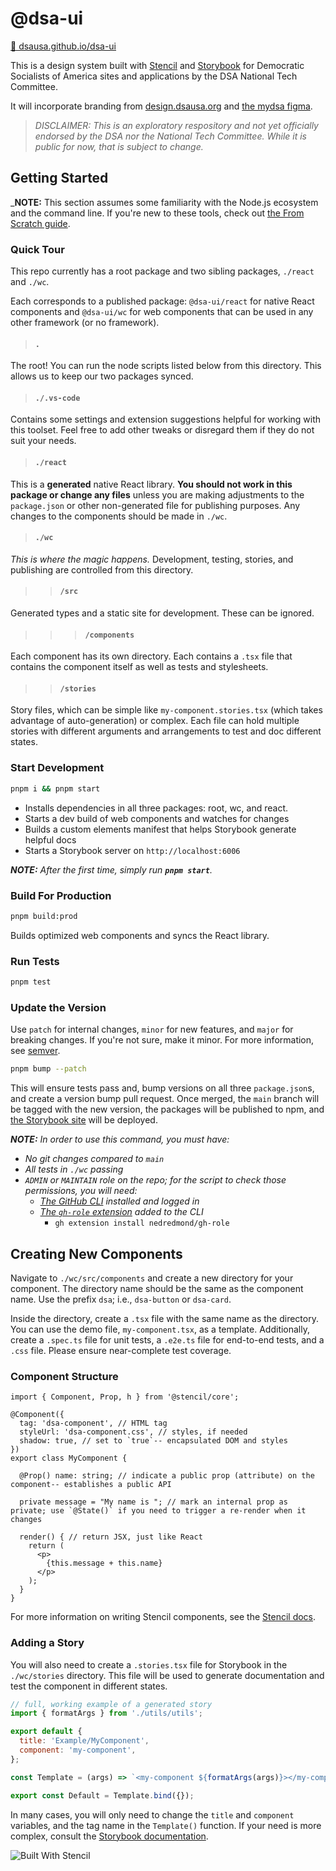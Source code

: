 # @dsa-ui

[📖 dsausa.github.io/dsa-ui](https://dsausa.github.io/dsa-ui/)

This is a design system built with [Stencil](https://stenciljs.com/) and [Storybook](https://storybook.js.org/) for Democratic Socialists of America sites and applications by the DSA National Tech Committee.

It will incorporate branding from [design.dsausa.org](http://design.dsausa.org) and [the mydsa figma](https://www.figma.com/file/1Hty7YjMHXRHPwbESKUBf1/mydsa-public-01).

> _DISCLAIMER: This is an exploratory respository and not yet officially endorsed by the DSA nor the National Tech Committee. While it is public for now, that is subject to change._

## Getting Started

___NOTE:__ This section assumes some familiarity with the Node.js ecosystem and the command line. If you're new to these tools, check out [the From Scratch guide](./docs/long-start.md).

### Quick Tour

This repo currently has a root package and two sibling packages, `./react` and `./wc`.

Each corresponds to a published package: `@dsa-ui/react` for native React components and `@dsa-ui/wc` for web components that can be used in any other framework (or no framework).

>#### `.`

The root! You can run the node scripts listed below from this directory. This allows us to keep our two packages synced.

>#### `./.vs-code`

Contains some settings and extension suggestions helpful for working with this toolset. Feel free to add other tweaks or disregard them if they do not suit your needs.

>#### `./react`

This is a __generated__ native React library. __You should not work in this package or change any files__ unless you are making adjustments to the `package.json` or other non-generated file for publishing purposes.
Any changes to the components should be made in `./wc`.

>#### `./wc`

_This is where the magic happens._ Development, testing, stories, and publishing are controlled from this directory.

>>#### `/src`

Generated types and a static site for development. These can be ignored.

>>>#### `/components`

Each component has its own directory. Each contains a `.tsx` file that contains the component itself as well as tests and stylesheets.

>>#### `/stories`

Story files, which can be simple like `my-component.stories.tsx` (which takes advantage of auto-generation) or complex. Each file can hold multiple stories with different arguments and arrangements to test and doc different states.

### Start Development

```bash
pnpm i && pnpm start
```

- Installs dependencies in all three packages: root, wc, and react.
- Starts a dev build of web components and watches for changes
- Builds a custom elements manifest that helps Storybook generate helpful docs
- Starts a Storybook server on `http://localhost:6006`

___NOTE:__ After the first time, simply run __`pnpm start`__._

### Build For Production

```bash
pnpm build:prod
```

Builds optimized web components and syncs the React library.

### Run Tests

```bash
pnpm test
```

### Update the Version

Use `patch` for internal changes, `minor` for new features, and `major` for breaking changes. If you're not sure, make it minor. For more information, see [semver](https://semver.org/).

```bash
pnpm bump --patch
```

This will ensure tests pass and, bump versions on all three `package.json`s, and create a version bump pull request. Once merged, the `main` branch will be tagged with the new version, the packages will be published to npm, and [the Storybook site](https://dsausa.github.io/dsa-ui/) will be deployed.

___NOTE:__ In order to use this command, you must have:_

- _No git changes compared to `main`_
- _All tests in `./wc` passing_
- _`ADMIN` or `MAINTAIN` role on the repo; for the script to check those permissions, you will need:_
  - _[The GitHub CLI](https://cli.github.com/manual/) installed and logged in_
  - _[The `gh-role` extension](https://github.com/nedredmond/gh-role) added to the CLI_
    - `gh extension install nedredmond/gh-role`

## Creating New Components

Navigate to `./wc/src/components` and create a new directory for your component. The directory name should be the same as the component name. Use the prefix `dsa`; i.e., `dsa-button` or `dsa-card`.

Inside the directory, create a `.tsx` file with the same name as the directory. You can use the demo file, `my-component.tsx`, as a template. Additionally, create a `.spec.ts` file for unit tests, a `.e2e.ts` file for end-to-end tests, and a `.css` file. Please ensure near-complete test coverage.

### Component Structure

```tsx  
import { Component, Prop, h } from '@stencil/core';

@Component({
  tag: 'dsa-component', // HTML tag
  styleUrl: 'dsa-component.css', // styles, if needed
  shadow: true, // set to `true`-- encapsulated DOM and styles
})
export class MyComponent {

  @Prop() name: string; // indicate a public prop (attribute) on the component-- establishes a public API

  private message = "My name is "; // mark an internal prop as private; use `@State()` if you need to trigger a re-render when it changes

  render() { // return JSX, just like React
    return (
      <p>
        {this.message + this.name}
      </p>
    );
  }
}
```

For more information on writing Stencil components, see the [Stencil docs](https://stenciljs.com/docs/my-first-component).

### Adding a Story

You will also need to create a `.stories.tsx` file for Storybook in the `./wc/stories` directory. This file will be used to generate documentation and test the component in different states.

```js
// full, working example of a generated story
import { formatArgs } from './utils/utils';

export default {
  title: 'Example/MyComponent',
  component: 'my-component',
};

const Template = (args) => `<my-component ${formatArgs(args)}></my-component>`;

export const Default = Template.bind({});
```

In many cases, you will only need to change the `title` and `component` variables, and the tag name in the `Template()` function. If your need is more complex, consult the [Storybook documentation](https://storybook.js.org/docs/web-components/writing-stories/introduction).

![Built With Stencil](https://img.shields.io/badge/-Built%20With%20Stencil-16161d.svg?logo=data%3Aimage%2Fsvg%2Bxml%3Bbase64%2CPD94bWwgdmVyc2lvbj0iMS4wIiBlbmNvZGluZz0idXRmLTgiPz4KPCEtLSBHZW5lcmF0b3I6IEFkb2JlIElsbHVzdHJhdG9yIDE5LjIuMSwgU1ZHIEV4cG9ydCBQbHVnLUluIC4gU1ZHIFZlcnNpb246IDYuMDAgQnVpbGQgMCkgIC0tPgo8c3ZnIHZlcnNpb249IjEuMSIgaWQ9IkxheWVyXzEiIHhtbG5zPSJodHRwOi8vd3d3LnczLm9yZy8yMDAwL3N2ZyIgeG1sbnM6eGxpbms9Imh0dHA6Ly93d3cudzMub3JnLzE5OTkveGxpbmsiIHg9IjBweCIgeT0iMHB4IgoJIHZpZXdCb3g9IjAgMCA1MTIgNTEyIiBzdHlsZT0iZW5hYmxlLWJhY2tncm91bmQ6bmV3IDAgMCA1MTIgNTEyOyIgeG1sOnNwYWNlPSJwcmVzZXJ2ZSI%2BCjxzdHlsZSB0eXBlPSJ0ZXh0L2NzcyI%2BCgkuc3Qwe2ZpbGw6I0ZGRkZGRjt9Cjwvc3R5bGU%2BCjxwYXRoIGNsYXNzPSJzdDAiIGQ9Ik00MjQuNywzNzMuOWMwLDM3LjYtNTUuMSw2OC42LTkyLjcsNjguNkgxODAuNGMtMzcuOSwwLTkyLjctMzAuNy05Mi43LTY4LjZ2LTMuNmgzMzYuOVYzNzMuOXoiLz4KPHBhdGggY2xhc3M9InN0MCIgZD0iTTQyNC43LDI5Mi4xSDE4MC40Yy0zNy42LDAtOTIuNy0zMS05Mi43LTY4LjZ2LTMuNkgzMzJjMzcuNiwwLDkyLjcsMzEsOTIuNyw2OC42VjI5Mi4xeiIvPgo8cGF0aCBjbGFzcz0ic3QwIiBkPSJNNDI0LjcsMTQxLjdIODcuN3YtMy42YzAtMzcuNiw1NC44LTY4LjYsOTIuNy02OC42SDMzMmMzNy45LDAsOTIuNywzMC43LDkyLjcsNjguNlYxNDEuN3oiLz4KPC9zdmc%2BCg%3D%3D&colorA=16161d&style=flat-square)

